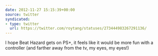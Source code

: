 ```yaml
---
date: 2012-11-27 15:15:39+00:00
source: twitter
syndicated:
- type: twitter
  url: https://twitter.com/roytang/statuses/273444983267291136/
---
```


I hope Beat Hazard gets on PS+, it feels like it would be more fun with a controller (and farther away from the tv, my eyes, my eyes!)